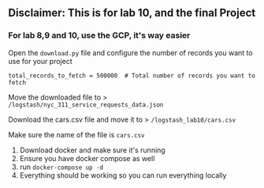 ## Disclaimer: This is for lab 10, and the final Project

### For lab 8,9 and 10, use the GCP, it's way easier

Open the `download.py` file and configure the number of records you want to use for your project

```
total_records_to_fetch = 500000  # Total number of records you want to fetch
```

Move the downloaded file to > `/logstash/nyc_311_service_requests_data.json`

Download the cars.csv file and move it to  > `/logstash_lab10/cars.csv`

Make sure the name of the file is `cars.csv`


1. Download docker and make sure it's running
2. Ensure you have docker compose as well
3. run `docker-compose up -d`
4. Everything should be working so you can run everything locally